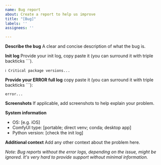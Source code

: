 ```yaml
---
name: Bug report
about: Create a report to help us improve
title: "[Bug]"
labels: ''
assignees: ''

---
```


**Describe the bug**
A clear and concise description of what the bug is.

**Init log**
Provide your init log, copy paste it (you can surround it with triple backticks ```).
```
ℹ️ Critical package versions... 
```

**Provide your ERROR full log**
copy paste it (you can surround it with triple backticks ```):
```
error...
```

**Screenshots**
If applicable, add screenshots to help explain your problem.

**System information**
 - OS: [e.g. iOS]
 - ComfyUI type: [portable; direct venv; conda; desktop app]
 - Python version: [check the init log]

**Additional context**
Add any other context about the problem here.

_Note: Bug reports without the error logs, depending on the issue, might be ignored. It's very hard to provide support without minimal information._

